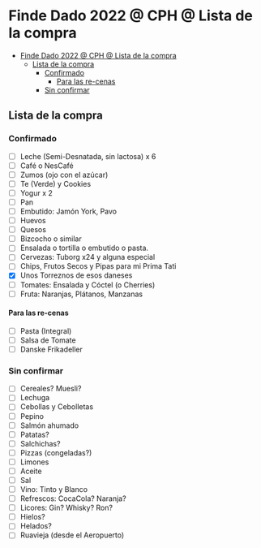# Finde Dado 2022 @ CPH @ Lista de la compra

- [Finde Dado 2022 @ CPH @ Lista de la compra](#finde-dado-2022--cph--lista-de-la-compra)
  - [Lista de la compra](#lista-de-la-compra)
    - [Confirmado](#confirmado)
      - [Para las re-cenas](#para-las-re-cenas)
    - [Sin confirmar](#sin-confirmar)

## Lista de la compra

### Confirmado

- [ ] Leche (Semi-Desnatada, sin lactosa) x 6
- [ ] Café o NesCafé
- [ ] Zumos (ojo con el azúcar)
- [ ] Te (Verde) y Cookies
- [ ] Yogur x 2
- [ ] Pan
- [ ] Embutido: Jamón York, Pavo
- [ ] Huevos
- [ ] Quesos
- [ ] Bizcocho o similar
- [ ] Ensalada o tortilla o embutido o pasta.
- [ ] Cervezas: Tuborg x24 y alguna especial
- [ ] Chips, Frutos Secos y Pipas para mi Prima Tati
- [x] Unos Torreznos de esos daneses
- [ ] Tomates: Ensalada y Cóctel (o Cherries)
- [ ] Fruta: Naranjas, Plátanos, Manzanas

#### Para las re-cenas

- [ ] Pasta (Integral)
- [ ] Salsa de Tomate
- [ ] Danske Frikadeller

### Sin confirmar

- [ ] Cereales? Muesli?
- [ ] Lechuga
- [ ] Cebollas y Cebolletas
- [ ] Pepino
- [ ] Salmón ahumado
- [ ] Patatas?
- [ ] Salchichas?
- [ ] Pizzas (congeladas?)
- [ ] Limones
- [ ] Aceite
- [ ] Sal
- [ ] Vino: Tinto y Blanco
- [ ] Refrescos: CocaCola? Naranja?
- [ ] Licores: Gin? Whisky? Ron?
- [ ] Hielos?
- [ ] Helados?
- [ ] Ruavieja (desde el Aeropuerto)
